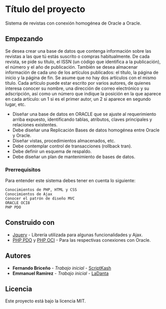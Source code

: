 # Título del proyecto

Sistema de revistas con conexión homogénea de Oracle a Oracle.

## Empezando

Se desea crear una base de datos que contenga información sobre las revistas a las que tú
estás suscrito o compras habitualmente. De cada revista, se pide su título, el ISSN (un
código que identifica a la publicación), el número y el año de publicación. También se
desea almacenar información de cada uno de los artículos publicados: el título, la página
de inicio y la página de fin. Se asume que no hay dos artículos con el mismo título.
Cada artículo puede estar escrito por varios autores, de quienes interesa conocer su
nombre, una dirección de correo electrónico y su adscripción, así como un número que
indique la posición en la que aparece en cada artículo: un 1 si es el primer autor, un 2 si
aparece en segundo lugar, etc.

* Diseñar una base de datos en ORACLE que se ajuste al requerimiento arriba
expuesto, identificando tablas, atributos, claves principales y relaciones
existentes.
* Debe diseñar una Replicación Bases de datos homogénea entre Oracle y Oracle.
* Diseñar vistas, procedimientos almacenados, etc.
* Debe contemplar control de transacciones (rollback tran).
* Debe definir un esquema de respaldo.
* Debe diseñar un plan de mantenimiento de bases de datos.

### Prerrequisitos

Para entender este sistema debes tener en cuenta lo siguiente:

```
Conocimientos de PHP, HTML y CSS
Conocimientos de Ajax
Conocer el patrón de diseño MVC
ORACLE OCI8
PHP PDO
```

## Construido con

* [Jquery](https://jquery.com/) - Librería utilizada para algunas funcionalidades y Ajax.
* [PHP PDO](https://www.php.net/manual/es/book.pdo.php) y [PHP OCI](https://www.php.net/manual/es/book.oci8.php) - Para las respectivas conexiones con Oracle.


## Autores

* **Fernando Briceño** - *Trabajo inicial* - [ScriptKash](https://github.com/ScriptKash)
* **Emmanuel Ramirez** - *Trabajo inicial* - [LaDanta](https://github.com/LaDanta)


## Licencia

Este proyecto está bajo la licencia MIT.
